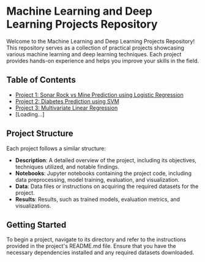 # Machine Learning and Deep Learning Projects Repository

<!-- <div align="center">
  <img src="repository_banner.png" alt="Repository Banner">
</div>
 -->
Welcome to the Machine Learning and Deep Learning Projects Repository! This repository serves as a collection of practical projects showcasing various machine learning and deep learning techniques. Each project provides hands-on experience and helps you improve your skills in the field.

## Table of Contents

- [Project 1: Sonar Rock vs Mine Prediction using Logistic Regression](./project1)
- [Project 2: Diabetes Prediction using SVM](./project2)
- [Project 3: Multivariate Linear Regression](./project3)
- [Loading...]

## Project Structure

Each project follows a similar structure:

- **Description**: A detailed overview of the project, including its objectives, techniques utilized, and notable findings.
- **Notebooks**: Jupyter notebooks containing the project code, including data preprocessing, model training, evaluation, and visualization.
- **Data**: Data files or instructions on acquiring the required datasets for the project.
- **Results**: Results, such as trained models, evaluation metrics, and visualizations.

## Getting Started

To begin a project, navigate to its directory and refer to the instructions provided in the project's README.md file. Ensure that you have the necessary dependencies installed and any required datasets downloaded.

